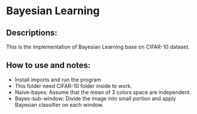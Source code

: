 # Bayesian Learning
## Descriptions:
This is the implementation of Bayesian Learning base on CIFAR-10 dataset.
## How to use and notes:
- Install imports and run the program
- This folder need CIFAR-10 folder inside to work.
- Naive-bayes: Assume that the mean of 3 colors space are independent.
- Bayes-sub-window: Divide the image into small portion and apply Bayesian classifier on each window.
